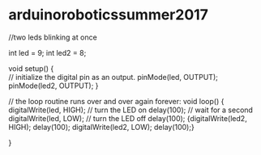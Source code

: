 # arduinoroboticssummer2017

//two leds blinking at once

int led = 9;
int led2 = 8;

void setup() {               
  // initialize the digital pin as an output.
  pinMode(led, OUTPUT);
  pinMode(led2, OUTPUT);
}

// the loop routine runs over and over again forever:
void loop() {
  digitalWrite(led, HIGH);   // turn the LED on 
  delay(100);               // wait for a second
  digitalWrite(led, LOW);    // turn the LED off
  delay(100); 
  {digitalWrite(led2, HIGH);
delay(100);
digitalWrite(led2, LOW);
delay(100);}

}
